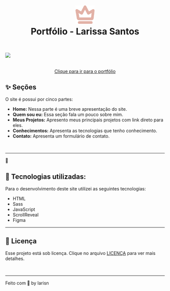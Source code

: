 
<h1 align="center">
<img src="assets/img/icons/brand-icon-rose.svg" width="60px"><br>Portfólio - Larissa Santos
</h1>
<br>

![](https://github.com/larisn/portfolio/blob/main/assets/img/Preview.png)
<br>
<br>

<div align="center">
  <p><a href="https://larisn.com/">Clique para ir para o portfólio</a></p>
</div>

## ✨ Seções
O site é possui por cinco partes:

- **Home:** Nessa parte é uma breve apresentação do site.
- **Quem sou eu:** Essa seção fala um pouco sobre mim.
- **Meus Projetos:** Apresento meus principais projetos com link direto para eles.
- **Conhecimentos:** Apresenta as tecnologias que tenho conhecimento.
- **Contato:** Apresenta um formulário de contato.
<br>

---
🍥
## 🍥 Tecnologias utilizadas:

Para o desenvolvimento deste site utilizei as seguintes tecnologias:

* HTML
* Sass
* JavaScript
* ScrollReveal
* Figma

---

## 🎐 Licença
Esse projeto está sob licença. Clique no arquivo [LICENÇA](https://github.com/larisn/larisn/blob/main/LICENSE.md) para ver mais detalhes.

<br>

---

Feito com 🤍 by larisn
